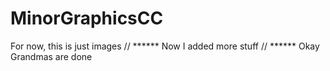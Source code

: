 # MinorGraphicsCC
For now, this is just images
// ******
Now I added more stuff
// ******
Okay Grandmas are done
